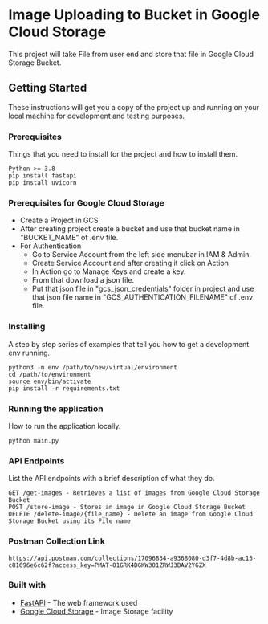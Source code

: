# Image Uploading to Bucket in Google Cloud Storage

This project will take File from user end and store that file in Google Cloud Storage Bucket.

## Getting Started

These instructions will get you a copy of the project up and running on your local machine for development and testing purposes.

### Prerequisites
Things that you need to install for the project and how to install them.
```
Python >= 3.8
pip install fastapi
pip install uvicorn
```

### Prerequisites for Google Cloud Storage
* Create a Project in GCS
* After creating project create a bucket and use that bucket name in "BUCKET_NAME" of .env file.
* For Authentication
  * Go to Service Account from the left side menubar in IAM & Admin.
  * Create Service Account and after creating it click on Action
  * In Action go to Manage Keys and create a key.
  * From that download a json file.
  * Put that json file in "gcs_json_credentials" folder in project and use that json file name in "GCS_AUTHENTICATION_FILENAME" of .env file.

### Installing
A step by step series of examples that tell you how to get a development env running.
```
python3 -m env /path/to/new/virtual/environment
cd /path/to/environment
source env/bin/activate
pip install -r requirements.txt
```

### Running the application
How to run the application locally.
```
python main.py
```


### API Endpoints

List the API endpoints with a brief description of what they do.
```
GET /get-images - Retrieves a list of images from Google Cloud Storage Bucket
POST /store-image - Stores an image in Google Cloud Storage Bucket
DELETE /delete-image/{file_name} - Delete an image from Google Cloud Storage Bucket using its File name
```

### Postman Collection Link
```
https://api.postman.com/collections/17096834-a9368080-d3f7-4d8b-ac15-c81696e6c62f?access_key=PMAT-01GRK4DGKW301ZRWJ3BAV2YGZX
```

### Built with

* [FastAPI](https://fastapi.tiangolo.com/ "FastAPI") - The web framework used
* [Google Cloud Storage](https://console.cloud.google.com/storage "Google Cloud Storage") - Image Storage facility
